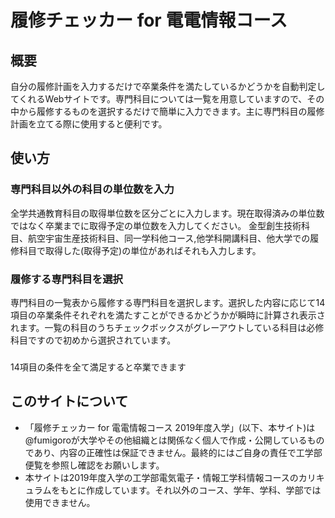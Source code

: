 # 履修チェッカー for 電電情報コース

## 概要
自分の履修計画を入力するだけで卒業条件を満たしているかどうかを自動判定してくれるWebサイトです。専門科目については一覧を用意していますので、その中から履修するものを選択するだけで簡単に入力できます。主に専門科目の履修計画を立てる際に使用すると便利です。

## 使い方
### 専門科目以外の科目の単位数を入力
全学共通教育科目の取得単位数を区分ごとに入力します。現在取得済みの単位数ではなく卒業までに取得予定の単位数を入力してください。
金型創生技術科目、航空宇宙生産技術科目、同一学科他コース,他学科開講科目、他大学での履修科目で取得した(取得予定)の単位があればそれも入力します。

### 履修する専門科目を選択
専門科目の一覧表から履修する専門科目を選択します。選択した内容に応じて14項目の卒業条件それぞれを満たすことができるかどうかが瞬時に計算され表示されます。一覧の科目のうちチェックボックスがグレーアウトしている科目は必修科目ですので初めから選択されています。

###
14項目の条件を全て満足すると卒業できます

## このサイトについて
 - 「履修チェッカー for 電電情報コース 2019年度入学」(以下、本サイト)は@fumigoroが大学やその他組織とは関係なく個人で作成・公開しているものであり、内容の正確性は保証できません。最終的にはご自身の責任で工学部便覧を参照し確認をお願いします。
 - 本サイトは2019年度入学の工学部電気電子・情報工学科情報コースのカリキュラムをもとに作成しています。それ以外のコース、学年、学科、学部では使用できません。
